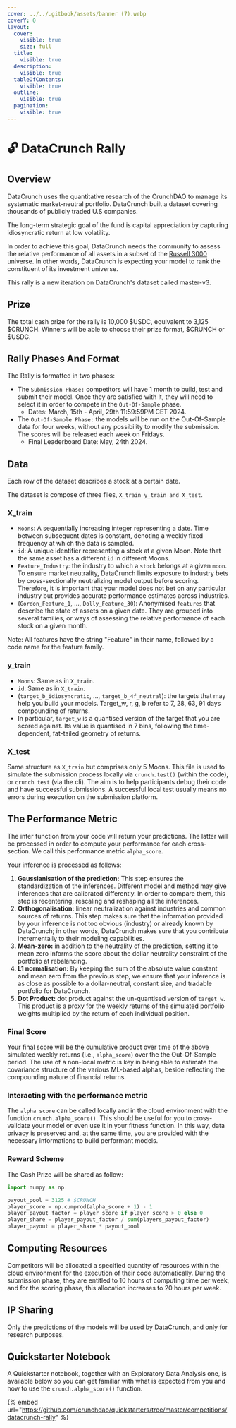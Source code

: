 ```yaml
---
cover: ../../.gitbook/assets/banner (7).webp
coverY: 0
layout:
  cover:
    visible: true
    size: full
  title:
    visible: true
  description:
    visible: true
  tableOfContents:
    visible: true
  outline:
    visible: true
  pagination:
    visible: true
---
```


# 🔓 DataCrunch Rally

## Overview

DataCrunch uses the quantitative research of the CrunchDAO to manage its systematic market-neutral portfolio. DataCrunch built a dataset covering thousands of publicly traded U.S companies.

The long-term strategic goal of the fund is capital appreciation by capturing idiosyncratic return at low volatility.

In order to achieve this goal, DataCrunch needs the community to assess the relative performance of all assets in a subset of the [Russell 3000](https://www.investopedia.com/terms/r/russell_3000.asp) universe. In other words, DataCrunch is expecting your model to rank the constituent of its investment universe.

This rally is a new iteration on DataCrunch's dataset called master-v3.

## Prize

The total cash prize for the rally is 10,000 $USDC, equivalent to 3,125 $CRUNCH. Winners will be able to choose their prize format, $CRUNCH or $USDC.&#x20;

## Rally Phases And Format

The Rally is formatted in two phases:

* The `Submission Phase:` competitors will have 1 month to build, test and submit their model. Once they are satisfied with it, they will need to select it in order to compete in the `Out-Of-Sample` phase.
  * Dates: March, 15th - April, 29th 11:59:59PM CET 2024.
* The `Out-Of-Sample Phase:` the models will be run on the Out-Of-Sample data for four weeks, without any possibility to modify the submission. The scores will be released each week on Fridays.
  * Final Leaderboard Date: May, 24th 2024.

## Data

Each row of the dataset describes a stock at a certain date.

The dataset is compose of three files, `X_train y_train and X_test`.

### X\_train

* `Moons`: A sequentially increasing integer representing a date. Time between subsequent dates is constant, denoting a weekly fixed frequency at which the data is sampled.
* `id`: A unique identifier representing a stock at a given Moon. Note that the same asset has a different `id` in different Moons.
* `Feature_Industry`: the industry to which a `stock` belongs at a given `moon`. To ensure market neutrality, DataCrunch limits exposure to industry bets by cross-sectionally neutralizing model output before scoring. Therefore, it is important that your model does not bet on any particular industry but provides accurate performance estimates across industries.
* (`Gordon_Feature_1`, …, `Dolly_Feature_30`): Anonymised `features` that describe the state of assets on a given date. They are grouped into several families, or ways of assessing the relative performance of each stock on a given month.

Note: All features have the string "Feature" in their name, followed by a code name for the feature family.

### y\_train

* `Moons`: Same as in `X_train`.
* `id`: Same as in `X_train`.
* (`target_b_idiosyncratic`, …, `target_b_4f_neutral`): the targets that may help you build your models. Target\_w, r, g, b refer to 7, 28, 63, 91 days compounding of returns.&#x20;
* In particular, `target_w`  is a quantised version of the target that you are scored against. Its value is quantised in 7 bins, following the time-dependent, fat-tailed geometry of returns.

### X\_test

Same structure as `X_train` but comprises only 5 Moons. This file is used to simulate the submission process locally via `crunch.test()` (within the code), or `crunch test` (via the cli). The aim is to help participants debug their code and have successful submissions. A successful local test usually means no errors during execution on the submission platform.

## The Performance Metric

The infer function from your code will return your predictions. The latter will be processed in order to compute your performance for each cross-section. We call this performance metric `alpha_score`.

Your inference is [processed](https://github.com/crunchdao/crunch-cli/blob/main/crunch/vendor/datacrunch.py#L18) as follows:

1. **Gaussianisation of the prediction:** This step ensures the standardization of the inferences. Different model and method may give inferences that are calibrated differently. In order to compare them, this step is recentering, rescaling and reshaping all the inferences.
2. **Orthogonalisation:** linear neutralization against industries and common sources of returns. This step makes sure that the information provided by your inference is not too obvious (industry) or already known by DataCrunch; in other words, DataCrunch makes sure that you contribute incrementally to their modeling capabilities.
3. **Mean-zero:** in addition to the neutrality of the prediction, setting it to mean zero informs the score about the dollar neutrality constraint of the portfolio at rebalancing.&#x20;
4. **L1 normalisation:** By keeping the sum of the absolute value constant and mean zero from the previous step, we ensure that your inference is as close as possible to a dollar-neutral, constant size, and tradable portfolio for DataCrunch.
5. **Dot Product:** dot product against the un-quantised version of `target_w`. This product is a proxy for the weekly returns of the simulated portfolio weights multiplied by the return of each individual position.

### Final Score

Your final score will be the cumulative product over time of the above simulated weekly returns (i.e., `alpha_score`) over the the Out-Of-Sample period.  The use of a non-local metric is key in being able to estimate the covariance structure of the various ML-based alphas, beside reflecting the compounding nature of financial returns.

### Interacting with the performance metric

The `alpha score` can be called locally and in the cloud environment with the function `crunch.alpha_score()`. This should be useful for you to cross-validate your model or even use it in your fitness function. In this way, data privacy is preserved and, at the same time, you are provided with the necessary informations to build performant models.

### Reward Scheme

The Cash Prize will be shared as follow:

```python
import numpy as np

payout_pool = 3125 # $CRUNCH
player_score = np.cumprod(alpha_score + 1) - 1
player_payout_factor = player_score if player_score > 0 else 0
player_share = player_payout_factor / sum(players_payout_factor)
player_payout = player_share * payout_pool
```

## Computing Resources

Competitors will be allocated a specified quantity of resources within the cloud environment for the execution of their code automatically. During the submission phase, they are entitled to 10 hours of computing time per week, and for the scoring phase, this allocation increases to 20 hours per week.

## IP Sharing

Only the predictions of the models will be used by DataCrunch, and only for research purposes.

## Quickstarter Notebook

A Quickstarter notebook, together with an Exploratory Data Analysis one, is available below so you can get familiar with what is expected from you and how to use the `crunch.alpha_score()` function.

{% embed url="https://github.com/crunchdao/quickstarters/tree/master/competitions/datacrunch-rally" %}

##
